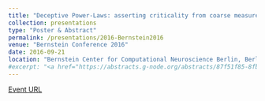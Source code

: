 ```yaml
---
title: "Deceptive Power-Laws: asserting criticality from coarse measures"
collection: presentations
type: "Poster & Abstract"
permalink: /presentations/2016-Bernstein2016
venue: "Bernstein Conference 2016"
date: 2016-09-21
location: "Bernstein Center for Computational Neuroscience Berlin, Berlin, DE"
#excerpt: "<a href="https://abstracts.g-node.org/abstracts/87f51f85-8fba-46c8-8868-0e6647a6111a">Event URL</a>"
---
```


[Event URL](https://abstracts.g-node.org/abstracts/87f51f85-8fba-46c8-8868-0e6647a6111a)

